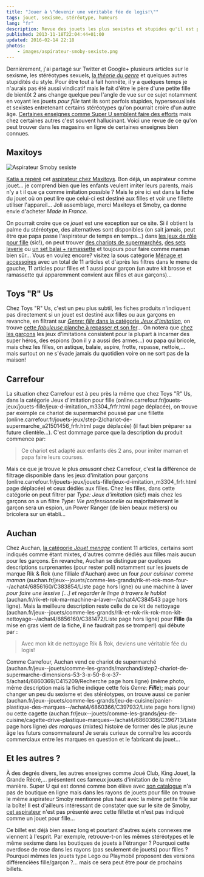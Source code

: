 ```yaml
---
title: "Jouer à \"devenir une véritable fée de logis!\""
tags: jouet, sexisme, stéréotype, humeurs
lang: "fr"
description: Revue des jouets les plus sexistes et stupides qu'il est possible de trouver dans les rayons des boutiques en ligne
published: 2013-11-18T22:04:44+01:00
updated: 2016-02-14 22:18
photos:
    - images/aspirateur-smoby-sexiste.png
---
```


Dernièrement, j'ai partagé sur Twitter et Google+ plusieurs articles sur le
sexisme, les stéréotypes sexuels, [la *théorie du
genre*](http://www.insolente-veggie.com/la-theorie-du-genre-djendeure/)
et quelques autres stupidités du style. Pour être tout à fait honnête, il y a
quelques temps je n'aurais pas été aussi vindicatif mais le fait d'être le père
d'une petite fille de bientôt 2 ans change quelque peu l'angle de vue sur ce
sujet notamment en voyant les jouets *pour fille* tant ils sont parfois
stupides, hypersexualisés et sexistes entretenant certains stéréotypes qu'on
pourrait croire d'un autre âge. [Certaines enseignes comme Super U semblent
faire des
efforts](http://leplus.nouvelobs.com/contribution/964003-catalogue-de-noel-bravo-super-u-d-horripiler-le-printemps-francais-et-les-autres-reacs.html)
mais chez certaines autres c'est souvent hallucinant. Voici une revue de ce
qu'on peut trouver dans les magasins en ligne de certaines enseignes bien
connues.

## Maxitoys

<img loading="lazy" src="/images/aspirateur-smoby-sexiste.png" alt="Aspirateur Smoby sexiste">


[Katia a repéré](https://twitter.com/ZeCherryBlossom/status/399645088336211968)
cet [aspirateur chez
Maxitoys](http://www.maxitoys.fr/aspirateur-silence-force-cyclonic.html). Bon
déjà, un aspirateur comme jouet… je comprend bien que les enfants veulent
imiter leurs parents, mais n'y a t il que ça comme imitation possible&nbsp;?
Mais le pire ici est dans la fiche du jouet où on peut lire que celui-ci est
destiné aux filles et voir une fillette utiliser l'appareil… Joli assemblage,
merci Maxitoys et Smoby, ça donne envie d'acheter *Made in France*.

On pourrait croire que ce *jouet* est une exception sur ce site. Si il obtient
la palme du stéréotype, des alternatives sont disponibles (on sait jamais, peut
être que papa passe l'aspirateur de temps en temps…) dans [les jeux de rôle
pour
fille](https://www.maxitoys.fr/jouets/jeux-1/jeux-de-role.html?limit=100&maxitoys_sexe=401)
(sic!), on peut trouver [des chariots de supermarchés](
http://www.maxitoys.fr/chariot-de-supermarche.html), [des sets
laverie](http://www.maxitoys.fr/set-laverie.html) ou [un set balai +
ramassette](http://www.maxitoys.fr/set-balai-ramassette.html) et toujours pour
faire comme maman bien sûr… Vous en voulez encore? visitez la sous catégorie
[Ménage et
accessoires](https://www.maxitoys.fr/jouets/jeux-1/jeux-de-role/menage-et-accessoires.html)
avec un total de 11 articles et d'après les filtres dans le menu de gauche, 11
articles pour filles et 1 aussi pour garçon (un autre kit brosse et
ramassette qui apparemment convient aux filles et aux garçons)…

## Toys &#34;R&#34; Us

Chez Toys &#34;R&#34; Us, c'est un peu plus subtil, les fiches produits
n'indiquent pas directement si un jouet est destiné aux filles ou aux garçons en
revanche, en filtrant sur [*Genre: fille* dans la catégorie *Jeux
d'imitation*](http://www.toysrus.fr/refinement/index.jsp?categoryId=3937251&f=PAD&fg=Genre&fv=Boy+Girl%2FFille&fd=Fille),
on trouve [cette *fabuleuse* planche à repasser et son
fer](http://www.toysrus.fr/product/index.jsp?productId=34434801)… On notera
que [chez les
garçons](http://www.toysrus.fr/family/viewall/index.jsp?fd=Gar%C3%A7on&fg=Genre&f=PAD&fv=Boy+Girl%2fGar%C3%A7on&categoryId=3937251&overrideStore=TRUFR)
les jeux d'imitations consistent pour la plupart à incarner des super héros, des
espions (bon il y a aussi des armes…) ou papa qui bricole, mais chez les
filles, on astique, balaie, aspire, frotte, repasse, nettoie,… mais surtout
on ne s'évade jamais du quotidien voire on ne sort pas de la maison!

## Carrefour

La situation chez Carrefour est à peu près la même que chez Toys &#34;R&#34; Us,
dans la catégorie Jeux d'imitation pour
fille (online.carrefour.fr/jouets-jeux/jouets-fille/jeux-d-imitation_m3304_frfr.html page déplacée),
on trouve par exemple ce chariot de supermarché poussé par une
fillette (online.carrefour.fr/jouets-jeux/step-2/chariot-de-supermarche_a21501456_frfr.html page déplacée)
(il faut bien préparer sa future clientèle…). C'est dommage parce que la
description du produit commence par:

> Ce chariot est adapté aux enfants dès 2 ans, pour imiter maman et papa faire
> leurs courses.

Mais ce que je trouve le plus *amusant* chez Carrefour, c'est la différence de
filtrage disponible dans les jeux d'imitation pour
garçons (online.carrefour.fr/jouets-jeux/jouets-fille/jeux-d-imitation_m3304_frfr.html page déplacée)
et ceux dédiés aux filles. Chez les filles, dans cette catégorie on peut filtrer
par *Type: Jeux d'imitation* (sic!) mais chez les garçons on a un filtre *Type:
Vie professionnelle* ou majoritairement le garçon sera un espion, un Power
Ranger (de bien beaux métiers) ou bricolera sur un établi…

## Auchan

Chez Auchan, [la catégorie *Jouet
menage*](http://www.auchan.fr/jeux--jouets/comme-les-grands/jouet-menage/achat2/6860372)
contient 11 articles, certains sont indiqués comme étant mixtes, d'autres comme
dédiés aux filles mais aucun pour les garçons. En revanche, Auchan se distingue
par quelques descriptions surprenantes (pour rester poli) notamment sur les
jouets de marque Rik & Rok (une filliale d'Auchan) avec un four *pour cuisiner
comme
maman* (auchan.fr/jeux--jouets/comme-les-grands/rik-et-rok-mon-four--/achat4/6856160/C383854/Liste page hors ligne)
ou une machine à laver *pour faire une lessive […] et regarder le linge à
travers le
hublot* (auchan.fr/rik-et-rok-ma-machine-a-laver--/achat4/C384543 page hors
ligne).
Mais la meilleure description reste celle de ce kit de
nettoyage (auchan.fr/jeux--jouets/comme-les-grands/rik-et-rok-rik-rok-mon-kit-nettoyage--/achat4/6856160/C381472/Liste page hors ligne)
pour **Fille** (la mise en gras vient de la fiche, il ne faudrait pas se
tromper!) qui débute par&nbsp;:

> Avec mon kit de nettoyage Rik & Rok, deviens une véritable fée du logis!

Comme Carrefour, Auchan vend ce chariot de
supermarché (auchan.fr/jeux--jouets/comme-les-grands/marchand/step2-chariot-de-supermarche-dimensions-53-3-x-50-8-x-37-5/achat4/6860369/C415209/Recherche page hors ligne)
(même photo, même description mais la fiche indique cette fois
*Genre: <strong>Fille</strong>*); mais pour changer un peu du sexisme et des
stéréotypes, on trouve aussi ce
panier (auchan.fr/jeux--jouets/comme-les-grands/jeu-de-cuisine/panier-plastique-des-marques--/achat4/6860366/C397932/Liste page hors ligne)
ou cette
cagette (auchan.fr/jeux--jouets/comme-les-grands/jeu-de-cuisine/cagette-drive-plastique-marques--/achat4/6860366/C396713/Liste page hors ligne)
*des marques* (mixtes) histoire de former dès le plus jeune âge les
futurs consommateurs! Je serais curieux de connaître les accords commerciaux
entre les marques en question et le fabricant du jouet…

## Et les autres ?

À des degrés divers, les autres enseignes comme Joué Club, King Jouet, la Grande
Récré,…  présentent ces fameux jouets d'imitation de la même manière. Super U
qui est donné comme bon élève avec [son
catalogue](http://solution.poptract.fr/SU/13817880004001/30965) n'a pas de
boutique en ligne mais dans les rayons de jouets pour fille on trouve le même
aspirateur Smoby mentionné plus haut avec la même petite fille sur la boîte! Il
est d'ailleurs intéressant de constater que sur le site de Smoby, [cet
aspirateur](http://www.smoby.com/jeux-dimitation/menage/liste/aspirateur-rowenta-silence-force-cyclonic?opt=1)
n'est pas présenté avec cette fillette et n'est pas indiqué comme un jouet pour
fille…

Ce billet est déjà bien assez long et pourtant d'autres sujets connexes me
viennent à l'esprit. Par exemple, retrouve-t-on les mêmes stéréotypes et le même
sexisme dans les boutiques de jouets à l'étranger&nbsp;? Pourquoi cette overdose
de rose dans les rayons (pas seulement de jouets) pour filles&nbsp;?  Pourquoi
mêmes les jouets type Lego ou Playmobil proposent des versions différenciées
fille/garçon&nbsp;?… mais ce sera peut être pour de prochains billets.

